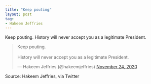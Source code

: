 ```yaml
---
title: "Keep pouting"
layout: post
tag:
- Hakeem Jeffries
---
```


Keep pouting. History will never accept you as a legitimate President.

<blockquote class="twitter-tweet"><p lang="en" dir="ltr">Keep pouting.<br><br>History will never accept you as a legitimate President.</p>&mdash; Hakeem Jeffries (@hakeemjeffries) <a href="https://twitter.com/hakeemjeffries/status/1331380500339036160?ref_src=twsrc%5Etfw">November 24, 2020</a></blockquote> <script async src="https://platform.twitter.com/widgets.js" charset="utf-8"></script>

Source: Hakeem Jeffries, via Twitter
